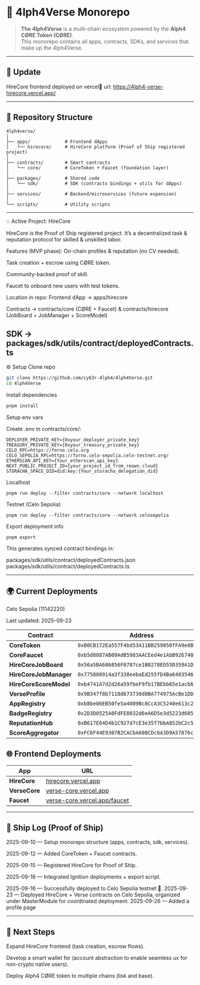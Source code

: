 # 🐉 4lph4Verse Monorepo

> **The 4lph4Verse** is a multi-chain ecosystem powered by the **Alph4 CØRE Token (CØRE)**.  
> This monorepo contains all apps, contracts, SDKs, and services that make up the 4lph4Verse.

---

## 🚀 Update

HireCore frontend deployed on vercel🎉
url: https://4lph4-verse-hirecore.vercel.app/

---

## 📂 Repository Structure

```text
4lph4verse/
│
├── apps/             # Frontend dApps
│   └── hirecore/     # HireCore platform (Proof of Ship registered project)
│
├── contracts/        # Smart contracts
│   └── core/         # CoreToken + Faucet (foundation layer)
│
├── packages/         # Shared code
│   └── sdk/          # SDK (contracts bindings + utils for dApps)
│
├── services/         # Backend/microservices (future expansion)
│
└── scripts/          # Utility scripts
```

---

💡 Active Project: HireCore

HireCore is the Proof of Ship registered project.
It’s a decentralized task & reputation protocol for skilled & unskilled labor.

Features (MVP phase):
On-chain profiles & reputation (no CV needed).

Task creation + escrow using CØRE token.

Community-backed proof of skill.

Faucet to onboard new users with test tokens.

Location in repo:
Frontend dApp → apps/hirecore

Contracts → contracts/core (CØRE + Faucet) & contracts/hirecore (JobBoard + JobManager + ScoreModel)

## SDK → packages/sdk/utils/contract/deployedContracts.ts

⚙️ Setup
Clone repo

```bash
git clone https://github.com/cy63r-4lph4/4lph4Verse.git
cd 4lph4Verse
```

Install dependencies

```bash
pnpm install
```

Setup env vars

Create .env in contracts/core/:

```text
DEPLOYER_PRIVATE_KEY={0xyour_deployer_private_key}
TREASURY_PRIVATE_KEY={0xyour_treasury_private_key}
CELO_RPC=https://forno.celo.org
CELO_SEPOLIA_RPC=https://forno.celo-sepolia.celo-testnet.org/
ETHERSCAN_API_KEY={Your_etherscan_api_key}
NEXT_PUBLIC_PROJECT_ID={your_project_id_from_reown_cloud}
STORACHA_SPACE_DID=did:key:{Your_storacha_delegation_did}
```

Localhost

```
pnpm run deploy --filter contracts/core --network localhost
```

Testnet (Celo Sepolia)

```
pnpm run deploy --filter contracts/core --network celosepolia
```

Export deployment info

```
pnpm export
```

This generates synced contract bindings in:

packages/sdk/utils/contract/deployedContracts.json
packages/sdk/utils/contract/deployedContracts.ts

---

## 🌍 Current Deployments

Celo Sepolia (11142220)

Last updated: 2025-09-23

| Contract               | Address                                      | Explorer                                                                                       |
| ---------------------- | -------------------------------------------- | ---------------------------------------------------------------------------------------------- |
| **CoreToken**          | `0xB0CB172Ea557F4bd53A11BB259050fFA9e8B2b94` | [View](https://celo-sepolia.blockscout.com/address/0xB0CB172Ea557F4bd53A11BB259050fFA9e8B2b94) |
| **CoreFaucet**         | `0xb5d8887AB09AdB5983AACEed4e1AbB9267407823` | [View](https://celo-sepolia.blockscout.com/address/0xb5d8887AB09AdB5983AACEed4e1AbB9267407823) |
| **HireCoreJobBoard**   | `0x56a5BA686856F0787ce1B0278ED55D359A1D050e` | [View](https://celo-sepolia.blockscout.com/address/0x56a5BA686856F0787ce1B0278ED55D359A1D050e) |
| **HireCoreJobManager** | `0x775808914a3f338eebaEd255fD4Ba6403546b57a` | [View](https://celo-sepolia.blockscout.com/address/0x775808914a3f338eebaEd255fD4Ba6403546b57a) |
| **HireCoreScoreModel** | `0xb4741A7d2d26a59fbeF9fb17BEbb65e1acb6c5DA` | [View](https://celo-sepolia.blockscout.com/address/0xb4741A7d2d26a59fbeF9fb17BEbb65e1acb6c5DA) |
| **VerseProfile**       | `0x9B347f8b7118d673730d8BA774975AcBe1DD4d5E` | [View](https://celo-sepolia.blockscout.com/address/0x9B347f8b7118d673730d8BA774975AcBe1DD4d5E) |
| **AppRegistry**        | `0xb8be06EB50fe5a4089Bc8CcA3C5240e613c29735` | [View](https://celo-sepolia.blockscout.com/address/0xb8be06EB50fe5a4089Bc8CcA3C5240e613c29735) |
| **BadgeRegistry**      | `0x2D3D0525A0FdFE8032d6eA6D5e3d5223d60526aE` | [View](https://celo-sepolia.blockscout.com/address/0x2D3D0525A0FdFE8032d6eA6D5e3d5223d60526aE) |
| **ReputationHub**      | `0xB617E64D4b1C927d7cE3e35f7bbA852bC2c5c50F` | [View](https://celo-sepolia.blockscout.com/address/0xB617E64D4b1C927d7cE3e35f7bbA852bC2c5c50F) |
| **ScoreAggregator**    | `0xFC6F44E9307B2CACbA608CDc6A3D9A57876cfD66` | [View](https://celo-sepolia.blockscout.com/address/0xFC6F44E9307B2CACbA608CDc6A3D9A57876cfD66) |

## 🌐 Frontend Deployments

| App           | URL                                                                              |
| ------------- | -------------------------------------------------------------------------------- |
| **HireCore**  | [hirecore.vercel.app](https://4lph4-verse-hirecore.vercel.app/)                  |
| **VerseCore** | [verse-core.vercel.app](https://4lph4-verse-verse-core.vercel.app/)              |
| **Faucet**    | [verse-core.vercel.app/faucet](https://4lph4-verse-verse-core.vercel.app/faucet) |

---

## 📜 Ship Log (Proof of Ship)

2025-09-10 — Setup monorepo structure (apps, contracts, sdk, services).

2025-09-12 — Added CoreToken + Faucet contracts.

2025-09-15 — Registered HireCore for Proof of Ship.

2025-09-16 — Integrated Ignition deployments + export script.

2025-09-16 — Successfully deployed to Celo Sepolia testnet 🎉.
2025-09-23 — Deployed HireCore + Verse contracts on Celo Sepolia, organized under MasterModule for coordinated deployment.
2025-09-26 — Added a profile page

---

## 🧭 Next Steps

Expand HireCore frontend (task creation, escrow flows).

Develop a smart wallet for (account abstraction to enable seamless ux for non-crypto native users).

Deploy Alph4 CØRE token to multiple chains (lisk and base).
